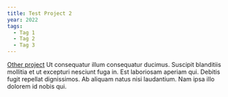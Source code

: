 ```yaml
---
title: Test Project 2
year: 2022
tags: 
  - Tag 1
  - Tag 2
  - Tag 3
---
```

[Other project](/projects/test-project/)
Ut consequatur illum consequatur ducimus. Suscipit blanditiis mollitia et ut excepturi nesciunt fuga in. Est laboriosam aperiam qui. Debitis fugit repellat dignissimos. Ab aliquam natus nisi laudantium. Nam ipsa illo dolorem id nobis qui.

